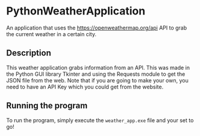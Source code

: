 # PythonWeatherApplication
An application that uses the https://openweathermap.org/api API to grab the current weather in a certain city.

## Description
This weather application grabs information from an API. This was made in the Python GUI library Tkinter and using the Requests module to get the JSON file from the web. Note that if you are going to make your own, you need to have an API Key which you could get from the website. 

## Running the program
To run the program, simply execute the ```weather_app.exe``` file and your set to go!

